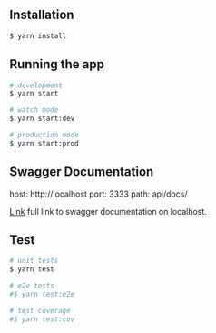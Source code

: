 
## Installation

```bash
$ yarn install
```

## Running the app

```bash
# development
$ yarn start

# watch mode
$ yarn start:dev

# production mode
$ yarn start:prod
```

## Swagger Documentation
host: http://localhost
port: 3333
path: api/docs/

[Link](http://localhost:3333/api/docs/) full link to swagger documentation on localhost.

## Test

```bash
# unit tests
$ yarn test

# e2e tests
#$ yarn test:e2e

# test coverage
#$ yarn test:cov
```

